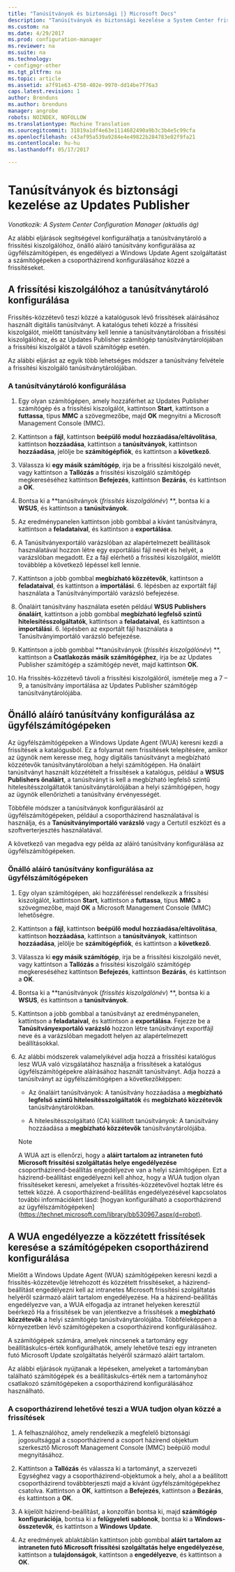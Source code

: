 ```yaml
---
title: "Tanúsítványok és biztonsági |} Microsoft Docs"
description: "Tanúsítványok és biztonsági kezelése a System Center frissítés-közzétevő"
ms.custom: na
ms.date: 4/29/2017
ms.prod: configuration-manager
ms.reviewer: na
ms.suite: na
ms.technology:
- configmgr-other
ms.tgt_pltfrm: na
ms.topic: article
ms.assetid: a7f91e63-4750-402e-9970-dd14be7f76a3
caps.latest.revision: 1
author: Brenduns
ms.author: brenduns
manager: angrobe
robots: NOINDEX, NOFOLLOW
ms.translationtype: Machine Translation
ms.sourcegitcommit: 31819a1df4e63e1114682490a9b3c3b4e5c99cfa
ms.openlocfilehash: c43af95a539a9284e4e49822b284783e02f9fa21
ms.contentlocale: hu-hu
ms.lasthandoff: 05/17/2017

---
```

# <a name="manage-certificates-and-security-for-updates-publisher"></a>Tanúsítványok és biztonsági kezelése az Updates Publisher

*Vonatkozik: A System Center Configuration Manager (aktuális ág)*

Az alábbi eljárások segítségével konfigurálhatja a tanúsítványtároló a frissítési kiszolgálóhoz, önálló aláíró tanúsítvány konfigurálása az ügyfélszámítógépen, és engedélyezi a Windows Update Agent szolgáltatást a számítógépeken a csoportházirend konfigurálásához közzé a frissítéseket.

## <a name="configure-the-certificate-store-on-the-update-server"></a>A frissítési kiszolgálóhoz a tanúsítványtároló konfigurálása
 Frissítés-közzétevő teszi közzé a katalógusok lévő frissítések aláírásához használt digitális tanúsítványt. A katalógus teheti közzé a frissítési kiszolgálót, mielőtt tanúsítvány kell lennie a tanúsítványtárolóban a frissítési kiszolgálóhoz, és az Updates Publisher számítógép tanúsítványtárolójában a frissítési kiszolgálót a távoli számítógép esetén.

Az alábbi eljárást az egyik több lehetséges módszer a tanúsítvány felvétele a frissítési kiszolgáló tanúsítványtárolójában.

### <a name="to-configure-the-certificate-store"></a>A tanúsítványtároló konfigurálása
1.  Egy olyan számítógépen, amely hozzáférhet az Updates Publisher számítógép és a frissítési kiszolgálót, kattintson **Start**, kattintson a **futtassa**, típus **MMC** a szövegmezőbe, majd **OK** megnyitni a Microsoft Management Console (MMC).

2.  Kattintson a **fájl**, kattintson **beépülő modul hozzáadása/eltávolítása**, kattintson **hozzáadása**, kattintson a **tanúsítványok**, kattintson **hozzáadása**, jelölje be **számítógépfiók**, és kattintson a **következő**.

3.  Válassza ki **egy másik számítógép**, írja be a frissítési kiszolgáló nevét, vagy kattintson a **Tallózás** a frissítési kiszolgáló számítógép megkereséséhez kattintson **Befejezés**, kattintson **Bezárás**, és kattintson a **OK**.

4.  Bontsa ki a  **tanúsítványok (*frissítés kiszolgálónév*) **, bontsa ki a **WSUS**, és kattintson a **tanúsítványok**.

5.  Az eredménypanelen kattintson jobb gombbal a kívánt tanúsítványra, kattintson a **feladataival**, és kattintson a **exportálása**.

6.  A Tanúsítványexportáló varázslóban az alapértelmezett beállítások használatával hozzon létre egy exportálási fájl nevét és helyét, a varázslóban megadott. Ez a fájl elérhető a frissítési kiszolgálót, mielőtt továbblép a következő lépéssel kell lennie.

7.  Kattintson a jobb gombbal **megbízható közzétevők**, kattintson a **feladataival**, és kattintson a **importálási**. 6. lépésben az exportált fájl használata a Tanúsítványimportáló varázsló befejezése.

8.  Önaláírt tanúsítvány használata esetén például **WSUS Publishers önaláírt**, kattintson a jobb gombbal **megbízható legfelső szintű hitelesítésszolgáltatók**, kattintson a **feladataival**, és kattintson a **importálási**. 6. lépésben az exportált fájl használata a Tanúsítványimportáló varázsló befejezése.

9.  Kattintson a jobb gombbal  **tanúsítványok (*frissítés kiszolgálónév*) **, kattintson a **Csatlakozás másik számítógéphez**, írja be az Updates Publisher számítógép a számítógép nevét, majd kattintson **OK**.

10. Ha frissítés-közzétevő távoli a frissítési kiszolgálóról, ismételje meg a 7 – 9, a tanúsítvány importálása az Updates Publisher számítógép tanúsítványtárolójába.



## <a name="configure-a-self-signing-certificate-on-client-computers"></a>Önálló aláíró tanúsítvány konfigurálása az ügyfélszámítógépeken
Az ügyfélszámítógépeken a Windows Update Agent (WUA) keresni kezdi a frissítések a katalógusból. Ez a folyamat nem frissítések telepítésére, amikor az ügynök nem keresse meg, hogy digitális tanúsítványt a megbízható közzétevők tanúsítványtárolóban a helyi számítógépen. Ha önaláírt tanúsítványt használt közzétételt a frissítések a katalógus, például a **WSUS Publishers önaláírt**, a tanúsítványt is kell a megbízható legfelső szintű hitelesítésszolgáltatók tanúsítványtárolójában a helyi számítógépen, hogy az ügynök ellenőrizheti a tanúsítvány érvényességét.

Többféle módszer a tanúsítványok konfigurálásáról az ügyfélszámítógépeken, például a csoportházirend használatával is használja, és a **Tanúsítványimportáló varázsló** vagy a Certutil eszközt és a szoftverterjesztés használatával.

A következő van megadva egy példa az aláíró tanúsítvány konfigurálása az ügyfélszámítógépeken.

### <a name="to-configure-a-self-signing-certificate-on-client-computers"></a>Önálló aláíró tanúsítvány konfigurálása az ügyfélszámítógépeken
1.  Egy olyan számítógépen, aki hozzáféréssel rendelkezik a frissítési kiszolgálót, kattintson **Start**, kattintson a **futtassa**, típus **MMC** a szövegmezőbe, majd **OK** a Microsoft Management Console (MMC) lehetőségre.

2.  Kattintson a **fájl**, kattintson **beépülő modul hozzáadása/eltávolítása**, kattintson **hozzáadása**, kattintson a **tanúsítványok**, kattintson **hozzáadása**, jelölje be **számítógépfiók**, és kattintson a **következő**.

3.  Válassza ki **egy másik számítógép**, írja be a frissítési kiszolgáló nevét, vagy kattintson a **Tallózás** a frissítési kiszolgáló számítógép megkereséséhez kattintson **Befejezés**, kattintson **Bezárás**, és kattintson a **OK**.

4.  Bontsa ki a  **tanúsítványok (*frissítés kiszolgálónév*) **, bontsa ki a **WSUS**, és kattintson a **tanúsítványok**.

5.  Kattintson a jobb gombbal a tanúsítványt az eredménypanelen, kattintson a **feladataival**, és kattintson a **exportálása**. Fejezze be a **Tanúsítványexportáló varázsló** hozzon létre tanúsítványt exportfájl neve és a varázslóban megadott helyen az alapértelmezett beállításokkal.

6.  Az alábbi módszerek valamelyikével adja hozzá a frissítési katalógus lesz WUA való vizsgálatához használja a frissítések a katalógus ügyfélszámítógépekre aláírásához használt tanúsítványt. Adja hozzá a tanúsítványt az ügyfélszámítógépen a következőképpen:

    -   Az önaláírt tanúsítványok: A tanúsítvány hozzáadása a **megbízható legfelső szintű hitelesítésszolgáltatók** és **megbízható közzétevők** tanúsítványtárolókban.

    -   A hitelesítésszolgáltató (CA) kiállított tanúsítványok: A tanúsítvány hozzáadása a **megbízható közzétevők** tanúsítványtárolójába.

    > [!NOTE]
    > A WUA azt is ellenőrzi, hogy a **aláírt tartalom az intraneten futó Microsoft frissítési szolgáltatás helye engedélyezése** csoportházirend-beállítás engedélyezve van a helyi számítógépen. Ezt a házirend-beállítást engedélyezni kell ahhoz, hogy a WUA tudjon olyan frissítéseket keresni, amelyeket a frissítés-közzétevővel hoztak létre és tettek közzé. A csoportházirend-beállítás engedélyezésével kapcsolatos további információkért lásd: [hogyan konfigurálható a csoportházirend az ügyfélszámítógépeken] (https://technet.microsoft.com/library/bb530967.aspx(d=robot).



## <a name="configuring-group-policy-to-allow-wua-on-computers-to-scan-for-published-updates"></a>A WUA engedélyezze a közzétett frissítések keresése a számítógépeken csoportházirend konfigurálása
Mielőtt a Windows Update Agent (WUA) számítógépeken keresni kezdi a frissítés-közzétevője létrehozott és közzétett frissítéseket, a házirend-beállítást engedélyezni kell az intranetes Microsoft frissítési szolgáltatás helyéről származó aláírt tartalom engedélyezése. Ha a házirend-beállítás engedélyezve van, a WUA elfogadja az intranet helyeken keresztül beérkező Ha a frissítések be van jelentkezve a frissítések a **megbízható közzétevők** a helyi számítógép tanúsítványtárolójába. Többféleképpen a környezetben lévő számítógépeken a csoportházirend konfigurálásához.

A számítógépek számára, amelyek nincsenek a tartomány egy beállításkulcs-érték konfigurálhatók, amely lehetővé teszi egy intraneten futó Microsoft Update szolgáltatás helyéről származó aláírt tartalom.

Az alábbi eljárások nyújtanak a lépéseken, amelyeket a tartományban található számítógépek és a beállításkulcs-érték nem a tartományhoz csatlakozó számítógépeken a csoportházirend konfigurálásához használható.

### <a name="to-configure-group-policy-to-allow-wua-to-scan-for-published-updates"></a>A csoportházirend lehetővé teszi a WUA tudjon olyan közzé a frissítések
1.  A felhasználóhoz, amely rendelkezik a megfelelő biztonsági jogosultsággal a csoportházirend a csoport házirend objektum szerkesztő Microsoft Management Console (MMC) beépülő modul megnyitásához.

2.  Kattintson a **Tallózás** és válassza ki a tartományt, a szervezeti Egységhez vagy a csoportházirend-objektumok a hely, ahol a a beállított csoportházirend továbbterjeszti majd a kívánt ügyfélszámítógépekhez csatolva. Kattintson a **OK**, kattintson a **Befejezés**, kattintson a **Bezárás**, és kattintson a **OK**.

3.  A kijelölt házirend-beállítást, a konzolfán bontsa ki, majd **számítógép konfigurációja**, bontsa ki a **felügyeleti sablonok**, bontsa ki a **Windows-összetevők**, és kattintson a **Windows Update**.

4.  Az eredmények ablaktáblán kattintson jobb gombbal **aláírt tartalom az intraneten futó Microsoft frissítési szolgáltatás helye engedélyezése**, kattintson a **tulajdonságok**, kattintson a **engedélyezve**, és kattintson a **OK**.

